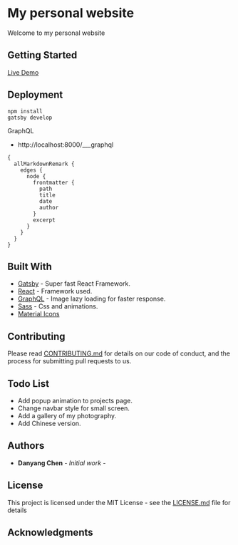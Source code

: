 # My personal website

Welcome to my personal website

## Getting Started

[Live Demo](https://stevechanvii.me)

## Deployment

```
npm install
gatsby develop
```

GraphQL

- http://localhost:8000/___graphql

```
{
  allMarkdownRemark {
    edges {
      node {
        frontmatter {
          path
          title
          date
          author
        }
        excerpt
      }
    }
  }
}
```

## Built With

- [Gatsby](https://www.gatsbyjs.org/) - Super fast React Framework.
- [React](https://reactjs.org/) - Framework used.
- [GraphQL](https://graphql.org/) - Image lazy loading for faster response.
- [Sass](https://sass-lang.com/) - Css and animations.
- [Material Icons](https://material-ui.com/components/material-icons/)

## Contributing

Please read [CONTRIBUTING.md](https://gist.github.com/PurpleBooth/b24679402957c63ec426) for details on our code of conduct, and the process for submitting pull requests to us.

## Todo List

- Add popup animation to projects page.
- Change navbar style for small screen.
- Add a gallery of my photography.
- Add Chinese version.

## Authors

- **Danyang Chen** - _Initial work_ -

## License

This project is licensed under the MIT License - see the [LICENSE.md](LICENSE.md) file for details

## Acknowledgments
